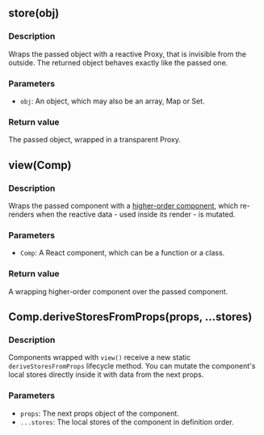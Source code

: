 ## store(obj)

### Description

Wraps the passed object with a reactive Proxy, that is invisible from the outside. The returned object behaves exactly like the passed one.

### Parameters

- `obj`: An object, which may also be an array, Map or Set.

### Return value

The passed object, wrapped in a transparent Proxy.

## view(Comp)

### Description

Wraps the passed component with a [higher-order component](https://reactjs.org/docs/higher-order-components.html), which re-renders when the reactive data - used inside its render - is mutated.

### Parameters

- `Comp`: A React component, which can be a function or a class.

### Return value

A wrapping higher-order component over the passed component.

## Comp.deriveStoresFromProps(props, ...stores)

### Description

Components wrapped with `view()` receive a new static `deriveStoresFromProps` lifecycle method. You can mutate the component's local stores directly inside it with data from the next props.

### Parameters

- `props`: The next props object of the component.
- `...stores`: The local stores of the component in definition order.
